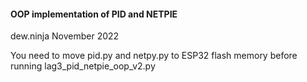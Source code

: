#### OOP implementation of PID and NETPIE

dew.ninja November 2022

You need to move pid.py and netpy.py to ESP32 flash memory before running lag3_pid_netpie_oop_v2.py 

